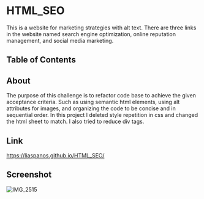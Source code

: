 # HTML_SEO
This is a website for marketing strategies with alt text. There are three links in the website named search engine optimization, online reputation management, and social media marketing. 

## Table of Contents

## About
The purpose of this challenge is to refactor code base to achieve the given acceptance criteria. Such as using semantic html elements, using alt attributes for images, and organizing the code to be concise and in sequential order. In this project I deleted style repetition in css and changed the html sheet to match. I also tried to reduce div tags. 

## Link
https://liaspanos.github.io/HTML_SEO/

## Screenshot

![IMG_2515](https://github.com/![IMG_2515](https://github.com/liaspanos/HTML_SEO/assets/134657123/2467824a-979d-4b32-a923-31253fa207ac)?raw=true)
